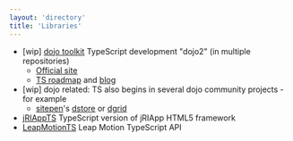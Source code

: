 ```yaml
---
layout: 'directory'
title: 'Libraries'
---
```


* [wip] [dojo toolkit](http://github.com/dojo/) TypeScript development "dojo2" (in multiple repositories)
  * [Official site](http://dojotoolkit.org)
  * [TS roadmap](http://dojotoolkit.org/community/roadmap/) and [blog](http://dojotoolkit.org/blog/)
* [wip] dojo related: TS also begins in several dojo community projects - for example 
  * [sitepen](https://github.com/sitepen/)'s [dstore](http://dstore.io) or [dgrid](http://dgrid.io)
* [jRIAppTS](https://github.com/BBGONE/jRIAppTS) TypeScript version of jRIApp HTML5 framework
* [LeapMotionTS](https://github.com/logotype/LeapMotionTS) Leap Motion TypeScript API

